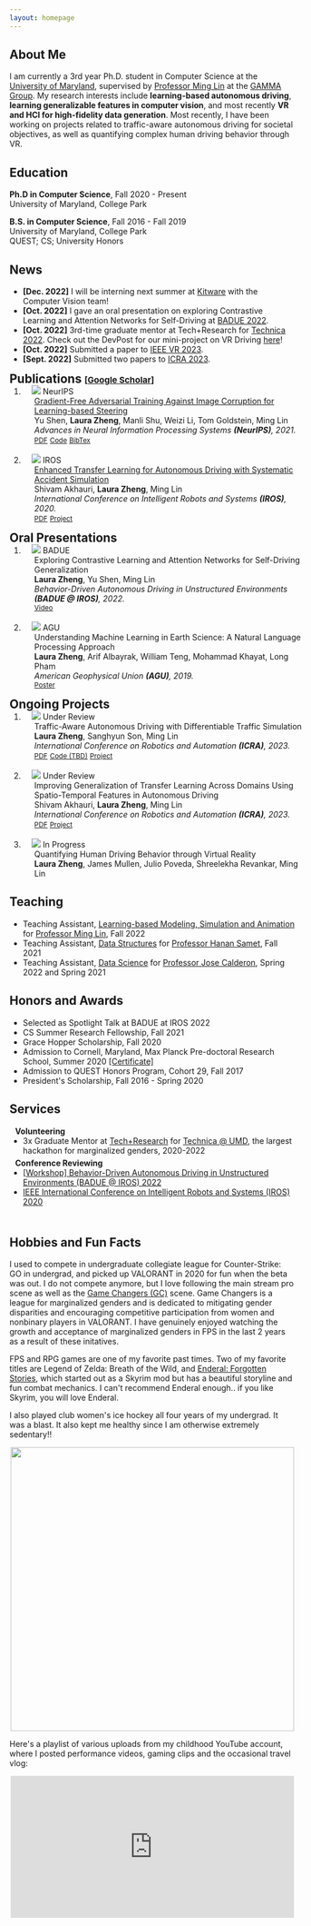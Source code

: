 ```yaml
---
layout: homepage
---
```


## About Me

I am currently a 3rd year Ph.D. student in Computer Science at the [University of Maryland](https://www.cs.umd.edu/), supervised by [Professor Ming Lin](https://www.cs.umd.edu/~lin/) at the [GAMMA Group](https://gamma.umd.edu/). My research interests include **learning-based autonomous driving**, **learning generalizable features in computer vision**, and most recently **VR and HCI for high-fidelity data generation**. Most recently, I have been working on projects related to traffic-aware autonomous driving for societal objectives, as well as quantifying complex human driving behavior through VR. 

<!-- <strong style="color:#e74d3c; font-weight:600">I am looking for a postdoc or research scientist position in the US and EU. I would appreciate a ping if you see a job I might fit.</strong> -->

## Education

**Ph.D in Computer Science**, Fall 2020 - Present <br>
University of Maryland, College Park <br>

**B.S. in Computer Science**, Fall 2016 - Fall 2019<br>
University of Maryland, College Park <br>
QUEST; CS; University Honors <br>

## News
- **[Dec. 2022]**  I will be interning next summer at [Kitware](https://www.kitware.com/) with the Computer Vision team!
- **[Oct. 2022]**  I gave an oral presentation on exploring Contrastive Learning and Attention Networks for Self-Driving at [BADUE 2022](https://gamma.umd.edu/workshops/badue22/).
- **[Oct. 2022]** 3rd-time graduate mentor at Tech+Research for [Technica 2022](https://gotechnica.org/). Check out the DevPost for our mini-project on VR Driving [here](https://devpost.com/software/measuring-driver-behavior-through-vr-simulation)!
- **[Oct. 2022]** Submitted a paper to [IEEE VR 2023](https://ieeevr.org/2023/).
- **[Sept. 2022]**  Submitted two papers to [ICRA 2023](https://www.icra2023.org/).

<h2 id="publications" style="margin: 2px 0px -15px;">Publications <temp style="font-size:15px;">[</temp><a href="https://scholar.google.com/citations?user=kGUj-dIAAAAJ&hl=en" target="_blank" style="font-size:15px;">Google Scholar</a><temp style="font-size:15px;">]</temp><temp style="font-size:15px;"></temp></h2>

<div class="publications">
<ol class="bibliography">
<li>
<div class="pub-row">
  <div class="col-sm-3 abbr" style="position: relative;padding-right: 15px;padding-left: 15px;">
    <img src="./assets/img/shen2021nips.jpeg" class="teaser img-fluid z-depth-1">
            <abbr class="badge">NeurIPS</abbr>
  </div>
  <div id="shen2021nips" class="col-sm-9" style="position: relative;width: 100%;padding-right: 15px;padding-left: 20px;">
      <div class="title"><a href="https://proceedings.neurips.cc/paper/2021/hash/dce8af15f064d1accb98887a21029b08-Abstract.html ">Gradient-Free Adversarial Training Against Image Corruption for Learning-based Steering</a></div>
      <div class="author">Yu Shen, <strong>Laura Zheng</strong>, Manli Shu, Weizi Li, Tom Goldstein, Ming Lin </div>
      <div class="periodical"><em>Advances in Neural Information Processing Systems <strong>(NeurIPS)</strong>, 2021.</em>
      </div>
    <div class="links">
      <a href="https://proceedings.neurips.cc/paper/2021/file/dce8af15f064d1accb98887a21029b08-Paper.pdf" class="btn btn-sm z-depth-0" role="button" target="_blank" style="font-size:12px;">PDF</a>
      <a href="https://github.com/YuShen0118/Multi_Perturbation_Robustness" class="btn btn-sm z-depth-0" role="button" target="_blank" style="font-size:12px;">Code</a>
      <a href="https://proceedings.neurips.cc/paper/13633-/bibtex" class="btn btn-sm z-depth-0" role="button" target="_blank" style="font-size:12px;">BibTex</a>
    </div>
  </div>
</div>
</li>

<br>

<li>
<div class="pub-row">
  <div class="col-sm-3 abbr" style="position: relative;padding-right: 15px;padding-left: 15px;">
    <img src="./assets/img/etladsas.png" class="teaser img-fluid z-depth-1">
            <abbr class="badge">IROS</abbr>
  </div>
  <div id="shen2021nips" class="col-sm-9" style="position: relative;width: 100%;padding-right: 15px;padding-left: 20px;">
      <div class="title"><a href="https://ieeexplore.ieee.org/abstract/document/9341538">Enhanced Transfer Learning for Autonomous Driving with Systematic Accident Simulation</a></div>
      <div class="author">Shivam Akhauri, <strong>Laura Zheng</strong>, Ming Lin </div>
      <div class="periodical"><em>International Conference on Intelligent Robots and Systems <strong>(IROS)</strong>, 2020.</em>
      </div>
    <div class="links">
      <a href="https://arxiv.org/pdf/2007.12148.pdf" class="btn btn-sm z-depth-0" role="button" target="_blank" style="font-size:12px;">PDF</a>
      <a href="https://gamma.umd.edu/etladsas/" class="btn btn-sm z-depth-0" role="button" target="_blank" style="font-size:12px;">Project</a>
    </div>
  </div>
</div>
</li>

</ol>
</div>

<h2 id="workshops" style="margin: 2px 0px -15px;">Oral Presentations<temp style="font-size:15px;"></temp><temp style="font-size:15px;"></temp></h2>

<div class="publications">
<ol class="bibliography">
<li>
<div class="pub-row">
  <div class="col-sm-3 abbr" style="position: relative;padding-right: 15px;padding-left: 15px;">
    <img src="./assets/img/badue22.png" class="teaser img-fluid z-depth-1">
            <abbr class="badge">BADUE</abbr>
  </div>
  <div id="zhengbadue22" class="col-sm-9" style="position: relative;width: 100%;padding-right: 15px;padding-left: 20px;">
      <div class="title">Exploring Contrastive Learning and Attention Networks for Self-Driving Generalization</div>
      <div class="author"><strong>Laura Zheng</strong>, Yu Shen, Ming Lin </div>
      <div class="periodical"><em> Behavior-Driven Autonomous Driving in Unstructured Environments <strong>(BADUE @ IROS)</strong>, 2022.</em>
      </div>
    <div class="links">
      <a href="https://youtu.be/O9zZ6knHv54" class="btn btn-sm z-depth-0" role="button" target="_blank" style="font-size:12px;">Video</a>
    </div>
  </div>
</div>
</li>

<br>

<li>
<div class="pub-row">
  <div class="col-sm-3 abbr" style="position: relative;padding-right: 15px;padding-left: 15px;">
    <img src="./assets/img/agu19.png" class="teaser img-fluid z-depth-1">
            <abbr class="badge">AGU</abbr>
  </div>
  <div id="zhengbadue22" class="col-sm-9" style="position: relative;width: 100%;padding-right: 15px;padding-left: 20px;">
      <div class="title">Understanding Machine Learning in Earth Science: A Natural Language Processing Approach</div>
      <div class="author"><strong>Laura Zheng</strong>, Arif Albayrak, William Teng, Mohammad Khayat, Long Pham </div>
      <div class="periodical"><em> American Geophysical Union <strong>(AGU)</strong>, 2019.</em>
      </div>
    <div class="links">
      <a href="https://ntrs.nasa.gov/citations/20200000390" class="btn btn-sm z-depth-0" role="button" target="_blank" style="font-size:12px;">Poster</a>
    </div>
  </div>
</div>
</li>

</ol>
</div>

<h2 id="unpublished" style="margin: 2px 0px -15px;">Ongoing Projects <temp style="font-size:15px;"></temp><temp style="font-size:15px;"></temp></h2>

<div class="publications">
<ol class="bibliography">
<li>
<div class="pub-row">
  <div class="col-sm-3 abbr" style="position: relative;padding-right: 15px;padding-left: 15px;">
    <img src="./assets/img/traffic_driving.png" class="teaser img-fluid z-depth-1">
            <abbr class="badge">Under Review</abbr>
  </div>
  <div id="zhengtraffic22" class="col-sm-9" style="position: relative;width: 100%;padding-right: 15px;padding-left: 20px;">
      <div class="title">Traffic-Aware Autonomous Driving with Differentiable Traffic Simulation</div>
      <div class="author"><strong>Laura Zheng</strong>, Sanghyun Son, Ming Lin </div>
      <div class="periodical"><em> International Conference on Robotics and Automation <strong>(ICRA)</strong>, 2023.</em>
      </div>
    <div class="links">
      <a href="https://arxiv.org/pdf/2210.03772.pdf" class="btn btn-sm z-depth-0" role="button" target="_blank" style="font-size:12px;">PDF</a>
      <a href="https://github.com/" class="btn btn-sm z-depth-0" role="button" target="_blank" style="font-size:12px;">Code (TBD)</a>
      <a href="https://gamma.umd.edu/trafficdriving/" class="btn btn-sm z-depth-0" role="button" target="_blank" style="font-size:12px;">Project</a>
    </div>
  </div>
</div>
</li>

<br>

<li>
<div class="pub-row">
  <div class="col-sm-3 abbr" style="position: relative;padding-right: 15px;padding-left: 15px;">
    <img src="./assets/img/stltransfer.png" class="teaser img-fluid z-depth-1">
            <abbr class="badge">Under Review</abbr>
  </div>
  <div id="zhengtraffic22" class="col-sm-9" style="position: relative;width: 100%;padding-right: 15px;padding-left: 20px;">
      <div class="title">Improving Generalization of Transfer Learning Across Domains Using Spatio-Temporal Features in Autonomous Driving</div>
      <div class="author">Shivam Akhauri, <strong>Laura Zheng</strong>, Ming Lin </div>
      <div class="periodical"><em> International Conference on Robotics and Automation <strong>(ICRA)</strong>, 2023.</em>
      </div>
    <div class="links">
      <a href="https://arxiv.org/pdf/2103.08116.pdf" class="btn btn-sm z-depth-0" role="button" target="_blank" style="font-size:12px;">PDF</a>
      <!-- <a href="https://github.com/" class="btn btn-sm z-depth-0" role="button" target="_blank" style="font-size:12px;">Code (TBD)</a> -->
      <a href="https://gamma.umd.edu/stltransfer/" class="btn btn-sm z-depth-0" role="button" target="_blank" style="font-size:12px;">Project</a>
    </div>
  </div>
</div>
</li>

<br> 

<li>
<div class="pub-row">
  <div class="col-sm-3 abbr" style="position: relative;padding-right: 15px;padding-left: 15px;">
    <img src="./assets/img/vrdriving_teaser.png" class="teaser img-fluid z-depth-1">
            <abbr class="badge">In Progress</abbr>
  </div>
  <div id="zhengvrdriving22" class="col-sm-9" style="position: relative;width: 100%;padding-right: 15px;padding-left: 20px;">
      <div class="title">Quantifying Human Driving Behavior through Virtual Reality</div>
      <div class="author"><strong>Laura Zheng</strong>, James Mullen, Julio Poveda, Shreelekha Revankar, Ming Lin </div>
      <!-- <div class="periodical"><em> International Conference on Robotics and Automation <strong>(ICRA)</strong>, 2023.</em> -->
      <!-- </div> -->
    <!-- <div class="links">
      <a href="https://arxiv.org/pdf/2210.03772.pdf" class="btn btn-sm z-depth-0" role="button" target="_blank" style="font-size:12px;">PDF</a>
      <a href="https://github.com/" class="btn btn-sm z-depth-0" role="button" target="_blank" style="font-size:12px;">Code (TBD)</a>
      <a href="https://gamma.umd.edu/traffic_driving/" class="btn btn-sm z-depth-0" role="button" target="_blank" style="font-size:12px;">Project</a>
    </div> -->
  </div>
</div>
</li>

</ol>
</div>

## Teaching
- Teaching Assistant, [Learning-based Modeling, Simulation and Animation](http://www.cs.umd.edu/class/fall2022/cmsc828X/) for [Professor Ming Lin](http://www.cs.umd.edu/~lin/), Fall 2022
- Teaching Assistant, [Data Structures](http://www.cs.umd.edu/class/fall2021/cmsc420-0301/) for [Professor Hanan Samet](http://www.cs.umd.edu/~hjs/), Fall 2021
- Teaching Assistant, [Data Science](https://github.com/cmsc320/spring2022) for [Professor Jose Calderon](http://jmct.cc/), Spring 2022 and Spring 2021

## Honors and Awards 
- Selected as Spotlight Talk at BADUE at IROS 2022
- CS Summer Research Fellowship, Fall 2021
- Grace Hopper Scholarship, Fall 2020 
- Admission to Cornell, Maryland, Max Planck Pre-doctoral Research School, Summer 2020 [[Certificate]](./assets/docs/cmmrs_zheng.pdf)
- Admission to QUEST Honors Program, Cohort 29, Fall 2017 
- President's Scholarship, Fall 2016 - Spring 2020

## Services

<h4 style="margin:0 10px 0;">Volunteering</h4>

<ul style="margin:0 0 5px;">
  <li> 3x Graduate Mentor at <a href="https://inclusion.cs.umd.edu/events/techresearch">Tech+Research</a> for <a href="https://gotechnica.org/">Technica @ UMD</a>, the largest hackathon for marginalized genders, 2020-2022 </li>
</ul>

<h4 style="margin:0 10px 0;">Conference Reviewing</h4>

<ul style="margin:0 0 5px;">
  <!-- <li><a href="https://ieeevr.org/2023/"><autocolor>IEEE Conference on Virtual Reality and 3D User Interfaces (IEEE VR) 2023</autocolor></a></li> -->
  <li><a href="https://gamma.umd.edu/workshops/badue22/"><autocolor> [Workshop] Behavior-Driven Autonomous Driving in Unstructured Environments (BADUE @ IROS) 2022</autocolor></a></li>
  <li><a href="https://www.iros2020.org/"><autocolor> IEEE International Conference on Intelligent Robots and Systems (IROS) 2020</autocolor></a></li>
</ul>

<br>


## Hobbies and Fun Facts

I used to compete in undergraduate collegiate league for Counter-Strike: GO in undergrad, and picked up VALORANT in 2020 for fun when the beta was out. I do not compete anymore, but I love following the main stream pro scene as well as the [Game Changers (GC)](https://playvalorant.com/en-us/news/esports/vct-game-changers/) scene. Game Changers is a league for marginalized genders and is dedicated to mitigating gender disparities and encouraging competitive participation from women and nonbinary players in VALORANT. I have genuinely enjoyed watching the growth and acceptance of marginalized genders in FPS in the last 2 years as a result of these initatives. 

FPS and RPG games are one of my favorite past times. Two of my favorite titles are Legend of Zelda: Breath of the Wild, and [Enderal: Forgotten Stories](https://store.steampowered.com/app/933480/Enderal_Forgotten_Stories/), which started out as a Skyrim mod but has a beautiful storyline and fun combat mechanics. I can't recommend Enderal enough.. if you like Skyrim, you will love Enderal. 

I also played club women's ice hockey all four years of my undergrad. It was a blast. It also kept me healthy since I am otherwise extremely sedentary!! 
<!-- ![UMD WICE 2019](./assets/img/wice2019.jpeg "WICE 2019") -->
<p align="center">
  <img src="./assets/img/wice2019.jpeg" width="500"/>
</p>

Here's a playlist of various uploads from my childhood YouTube account, where I posted performance videos, gaming clips and the occasional travel vlog:

<p align="center">
<iframe width="500" height="250" src="https://www.youtube.com/embed/videoseries?list=PLzr8pDcbqManQJOkOsQfV5pv38gbqUZuq" title="YouTube video player" frameborder="0" allow="accelerometer; autoplay; clipboard-write; encrypted-media; gyroscope; picture-in-picture" allowfullscreen></iframe>
</p>